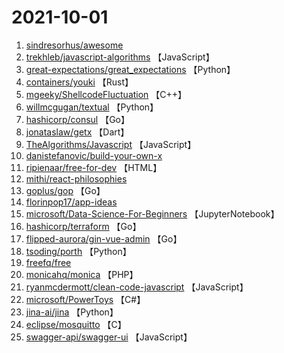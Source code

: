 # 2021-10-01

1. [sindresorhus/awesome](https://github.com/sindresorhus/awesome) 
2. [trekhleb/javascript-algorithms](https://github.com/trekhleb/javascript-algorithms) 【JavaScript】
3. [great-expectations/great_expectations](https://github.com/great-expectations/great_expectations) 【Python】
4. [containers/youki](https://github.com/containers/youki) 【Rust】
5. [mgeeky/ShellcodeFluctuation](https://github.com/mgeeky/ShellcodeFluctuation) 【C++】
6. [willmcgugan/textual](https://github.com/willmcgugan/textual) 【Python】
7. [hashicorp/consul](https://github.com/hashicorp/consul) 【Go】
8. [jonataslaw/getx](https://github.com/jonataslaw/getx) 【Dart】
9. [TheAlgorithms/Javascript](https://github.com/TheAlgorithms/Javascript) 【JavaScript】
10. [danistefanovic/build-your-own-x](https://github.com/danistefanovic/build-your-own-x) 
11. [ripienaar/free-for-dev](https://github.com/ripienaar/free-for-dev) 【HTML】
12. [mithi/react-philosophies](https://github.com/mithi/react-philosophies) 
13. [goplus/gop](https://github.com/goplus/gop) 【Go】
14. [florinpop17/app-ideas](https://github.com/florinpop17/app-ideas) 
15. [microsoft/Data-Science-For-Beginners](https://github.com/microsoft/Data-Science-For-Beginners) 【JupyterNotebook】
16. [hashicorp/terraform](https://github.com/hashicorp/terraform) 【Go】
17. [flipped-aurora/gin-vue-admin](https://github.com/flipped-aurora/gin-vue-admin) 【Go】
18. [tsoding/porth](https://github.com/tsoding/porth) 【Python】
19. [freefq/free](https://github.com/freefq/free) 
20. [monicahq/monica](https://github.com/monicahq/monica) 【PHP】
21. [ryanmcdermott/clean-code-javascript](https://github.com/ryanmcdermott/clean-code-javascript) 【JavaScript】
22. [microsoft/PowerToys](https://github.com/microsoft/PowerToys) 【C#】
23. [jina-ai/jina](https://github.com/jina-ai/jina) 【Python】
24. [eclipse/mosquitto](https://github.com/eclipse/mosquitto) 【C】
25. [swagger-api/swagger-ui](https://github.com/swagger-api/swagger-ui) 【JavaScript】
